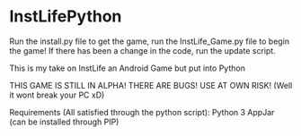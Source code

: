 # InstLifePython

Run the install.py file to get the game, run the InstLife_Game.py file to begin the game!
If there has been a change in the code, run the update script.

This is my take on InstLife an Android Game but put into Python 

THIS GAME IS STILL IN ALPHA! THERE ARE BUGS! USE AT OWN RISK! (Well it wont break your PC xD)

Requirements (All satisfied through the python script):
Python 3
AppJar (can be installed through PIP)
